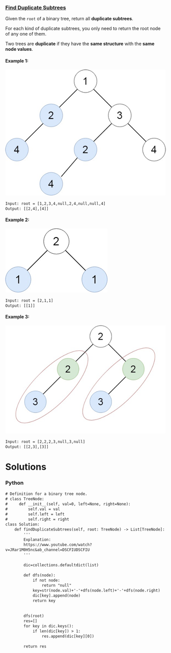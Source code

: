 ### [Find Duplicate Subtrees](https://leetcode.com/problems/find-duplicate-subtrees/) <br>

Given the `root` of a binary tree, return all **duplicate subtrees**.

For each kind of duplicate subtrees, you only need to return the root node of any one of them.

Two trees are **duplicate** if they have the **same structure** with the **same node values**.


#### Example 1:
<img src="../../../../../images/652e1.jpg">

```
Input: root = [1,2,3,4,null,2,4,null,null,4]
Output: [[2,4],[4]]

```

#### Example 2:
<img src="../../../../../images/652e2.jpg">

```
Input: root = [2,1,1]
Output: [[1]]

```

#### Example 3:
<img src="../../../../../images/652e33.jpg">

```
Input: root = [2,2,2,3,null,3,null]
Output: [[2,3],[3]]

```



# Solutions

### Python
```
# Definition for a binary tree node.
# class TreeNode:
#     def __init__(self, val=0, left=None, right=None):
#         self.val = val
#         self.left = left
#         self.right = right
class Solution:
    def findDuplicateSubtrees(self, root: TreeNode) -> List[TreeNode]:
        '''
        Explanation:
        https://www.youtube.com/watch?v=JRar1M0H5nc&ab_channel=DSCFIUDSCFIU
        '''
        
        dic=collections.defaultdict(list)
        
        def dfs(node):
            if not node:
                return "null"
            key=str(node.val)+'-'+dfs(node.left)+'-'+dfs(node.right)
            dic[key].append(node)
            return key
        
        
        dfs(root)
        res=[]
        for key in dic.keys():
            if len(dic[key]) > 1:
                res.append(dic[key][0])
                
        return res

```
